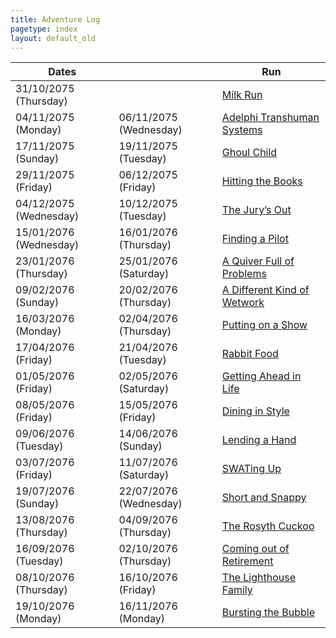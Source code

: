 ```yaml
---
title: Adventure Log
pagetype: index
layout: default_old
---
```


| Dates                  |                        | Run                                                         |
| ---------------------- | ---------------------- | ----------------------------------------------------------- |
| 31/10/2075 (Thursday)  |                        | [Milk Run](MilkRun.html)                                    |
| 04/11/2075 (Monday)    | 06/11/2075 (Wednesday) | [Adelphi Transhuman Systems](AdelphiTranshumanSystems.html) |
| 17/11/2075 (Sunday)    | 19/11/2075 (Tuesday)   | [Ghoul Child](GhoulChild.html)                              |
| 29/11/2075 (Friday)    | 06/12/2075 (Friday)    | [Hitting the Books](HittingTheBooks.html)                   |
| 04/12/2075 (Wednesday) | 10/12/2075 (Tuesday)   | [The Jury’s Out](TheJurysOut.html)                          |
| 15/01/2076 (Wednesday) | 16/01/2076 (Thursday)  | [Finding a Pilot](FindingAPilot.html)                       |
| 23/01/2076 (Thursday)  | 25/01/2076 (Saturday)  | [A Quiver Full of Problems](AQuiverFullOfProblems.html)     |
| 09/02/2076 (Sunday)    | 20/02/2076 (Thursday)  | [A Different Kind of Wetwork](ADifferentKindOfWetwork.html) |
| 16/03/2076 (Monday)    | 02/04/2076 (Thursday)  | [Putting on a Show](PuttingOnAShow.html)                    |
| 17/04/2076 (Friday)    | 21/04/2076 (Tuesday)   | [Rabbit Food](RabbitFood.html)                              |
| 01/05/2076 (Friday)    | 02/05/2076 (Saturday)  | [Getting Ahead in Life](GettingAheadInLife.html)            |
| 08/05/2076 (Friday)    | 15/05/2076 (Friday)    | [Dining in Style](DiningInStyle.html)                       |
| 09/06/2076 (Tuesday)   | 14/06/2076 (Sunday)    | [Lending a Hand](LendingAHand.html)                         |
| 03/07/2076 (Friday)    | 11/07/2076 (Saturday)  | [SWATing Up](SWATingUp.html)                                |
| 19/07/2076 (Sunday)    | 22/07/2076 (Wednesday) | [Short and Snappy](ShortAndSnappy.html)                     |
| 13/08/2076 (Thursday)  | 04/09/2076 (Thursday)  | [The Rosyth Cuckoo](TheRosythCuckoo.html)                   |
| 16/09/2076 (Tuesday)   | 02/10/2076 (Thursday)  | [Coming out of Retirement](ComingOutOfRetirement.html)      |
| 08/10/2076 (Thursday)  | 16/10/2076 (Friday)    | [The Lighthouse Family](TheLighthouseFamily.html)           |
| 19/10/2076 (Monday)    | 16/11/2076 (Monday)    | [Bursting the Bubble](BurstingTheBubble.html)               |
